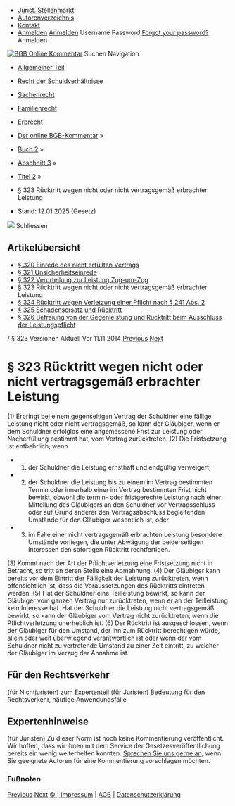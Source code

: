   * [Jurist. Stellenmarkt](https://bgb.kommentar.de/Buch-2/Abschnitt-3/Titel-2/</job-board> "Jurist. Stellenmarkt")
  * [Autorenverzeichnis](https://bgb.kommentar.de/Buch-2/Abschnitt-3/Titel-2/</Autorenverzeichnis> "Autorenverzeichnis")
  * [Kontakt](https://bgb.kommentar.de/Buch-2/Abschnitt-3/Titel-2/</Kontakt>)
  * [Anmelden](https://bgb.kommentar.de/Buch-2/Abschnitt-3/Titel-2/<#login> "show login form") [Anmelden](https://bgb.kommentar.de/Buch-2/Abschnitt-3/Titel-2/<#> "hide login form") Username Password
[Forgot your password?](https://bgb.kommentar.de/Buch-2/Abschnitt-3/Titel-2/</user/forgotpassword>) Anmelden 


[![BGB Online Kommentar](https://bgb.kommentar.de/extension/bgb/design/bgb/images/logo.png)](https://bgb.kommentar.de/Buch-2/Abschnitt-3/Titel-2/</> "BGB Online Kommentar")
Suchen
Navigation
  * [Allgemeiner Teil](https://bgb.kommentar.de/Buch-2/Abschnitt-3/Titel-2/</Buch-1>)
  * [Recht der Schuldverhältnisse](https://bgb.kommentar.de/Buch-2/Abschnitt-3/Titel-2/</Buch-2>)
  * [Sachenrecht](https://bgb.kommentar.de/Buch-2/Abschnitt-3/Titel-2/</Buch-3>)
  * [Familienrecht](https://bgb.kommentar.de/Buch-2/Abschnitt-3/Titel-2/</Buch-4>)
  * [Erbrecht](https://bgb.kommentar.de/Buch-2/Abschnitt-3/Titel-2/</Buch-5>)


  * [Der online BGB-Kommentar](https://bgb.kommentar.de/Buch-2/Abschnitt-3/Titel-2/</>) »
  * [Buch 2](https://bgb.kommentar.de/Buch-2/Abschnitt-3/Titel-2/</Buch-2>) »
  * [Abschnitt 3](https://bgb.kommentar.de/Buch-2/Abschnitt-3/Titel-2/</Buch-2/Abschnitt-3>) »
  * [Titel 2](https://bgb.kommentar.de/Buch-2/Abschnitt-3/Titel-2/</Buch-2/Abschnitt-3/Titel-2>) »
  * § 323 Rücktritt wegen nicht oder nicht vertragsgemäß erbrachter Leistung 
  * Stand: 12.01.2025 (Gesetz) 


![](https://vg01.met.vgwort.de/na/1c9909529ead4f509072c06d9081a7d5)
Schliessen 
## Artikelübersicht
  * [ § 320 Einrede des nicht erfüllten Vertrags ](https://bgb.kommentar.de/Buch-2/Abschnitt-3/Titel-2/</Buch-2/Abschnitt-3/Titel-2/Einrede-des-nicht-erfuellten-Vertrags>)
  * [ § 321 Unsicherheitseinrede ](https://bgb.kommentar.de/Buch-2/Abschnitt-3/Titel-2/</Buch-2/Abschnitt-3/Titel-2/Unsicherheitseinrede>)
  * [ § 322 Verurteilung zur Leistung Zug-um-Zug ](https://bgb.kommentar.de/Buch-2/Abschnitt-3/Titel-2/</Buch-2/Abschnitt-3/Titel-2/Verurteilung-zur-Leistung-Zug-um-Zug>)
  * § 323 Rücktritt wegen nicht oder nicht vertragsgemäß erbrachter Leistung 
  * [ § 324 Rücktritt wegen Verletzung einer Pflicht nach § 241 Abs. 2 ](https://bgb.kommentar.de/Buch-2/Abschnitt-3/Titel-2/</Buch-2/Abschnitt-3/Titel-2/Ruecktritt-wegen-Verletzung-einer-Pflicht-nach-241-Abs.-2>)
  * [ § 325 Schadensersatz und Rücktritt ](https://bgb.kommentar.de/Buch-2/Abschnitt-3/Titel-2/</Buch-2/Abschnitt-3/Titel-2/Schadensersatz-und-Ruecktritt>)
  * [ § 326 Befreiung von der Gegenleistung und Rücktritt beim Ausschluss der Leistungspflicht ](https://bgb.kommentar.de/Buch-2/Abschnitt-3/Titel-2/</Buch-2/Abschnitt-3/Titel-2/Befreiung-von-der-Gegenleistung-und-Ruecktritt-beim-Ausschluss-der-Leistungspflicht>)


/ § 323 
Versionen  Aktuell Vor 11.11.2014
[Previous](https://bgb.kommentar.de/Buch-2/Abschnitt-3/Titel-2/</Buch-2/Abschnitt-3/Titel-2/Verurteilung-zur-Leistung-Zug-um-Zug> "§ 322 Verurteilung zur Leistung Zug-um-Zug") [Next](https://bgb.kommentar.de/Buch-2/Abschnitt-3/Titel-2/</Buch-2/Abschnitt-3/Titel-2/Ruecktritt-wegen-Verletzung-einer-Pflicht-nach-241-Abs.-2> "§ 324 Rücktritt wegen Verletzung einer Pflicht nach § 241 Abs. 2")
# § 323 Rücktritt wegen nicht oder nicht vertragsgemäß erbrachter Leistung
(1) Erbringt bei einem gegenseitigen Vertrag der Schuldner eine fällige Leistung nicht oder nicht vertragsgemäß, so kann der Gläubiger, wenn er dem Schuldner erfolglos eine angemessene Frist zur Leistung oder Nacherfüllung bestimmt hat, vom Vertrag zurücktreten.
(2) Die Fristsetzung ist entbehrlich, wenn 
  * 1. der Schuldner die Leistung ernsthaft und endgültig verweigert,
  * 2. der Schuldner die Leistung bis zu einem im Vertrag bestimmten Termin oder innerhalb einer im Vertrag bestimmten Frist nicht bewirkt, obwohl die termin- oder fristgerechte Leistung nach einer Mitteilung des Gläubigers an den Schuldner vor Vertragsschluss oder auf Grund anderer den Vertragsabschluss begleitenden Umstände für den Gläubiger wesentlich ist, oder
  * 3. im Falle einer nicht vertragsgemäß erbrachten Leistung besondere Umstände vorliegen, die unter Abwägung der beiderseitigen Interessen den sofortigen Rücktritt rechtfertigen.


(3) Kommt nach der Art der Pflichtverletzung eine Fristsetzung nicht in Betracht, so tritt an deren Stelle eine Abmahnung.
(4) Der Gläubiger kann bereits vor dem Eintritt der Fälligkeit der Leistung zurücktreten, wenn offensichtlich ist, dass die Voraussetzungen des Rücktritts eintreten werden.
(5) Hat der Schuldner eine Teilleistung bewirkt, so kann der Gläubiger vom ganzen Vertrag nur zurücktreten, wenn er an der Teilleistung kein Interesse hat. Hat der Schuldner die Leistung nicht vertragsgemäß bewirkt, so kann der Gläubiger vom Vertrag nicht zurücktreten, wenn die Pflichtverletzung unerheblich ist.
(6) Der Rücktritt ist ausgeschlossen, wenn der Gläubiger für den Umstand, der ihn zum Rücktritt berechtigen würde, allein oder weit überwiegend verantwortlich ist oder wenn der vom Schuldner nicht zu vertretende Umstand zu einer Zeit eintritt, zu welcher der Gläubiger im Verzug der Annahme ist.
## Für den Rechtsverkehr 
(für Nichtjuristen)
[zum Expertenteil (für Juristen)](https://bgb.kommentar.de/Buch-2/Abschnitt-3/Titel-2/<#expertenhinweise>)
Bedeutung für den Rechtsverkehr, häufige Anwendungsfälle
## Expertenhinweise
(für Juristen)
Zu dieser Norm ist noch keine Kommentierung veröffentlicht. Wir hoffen, dass wir Ihnen mit dem Service der Gesetzesveröffentlichung bereits ein wenig weiterhelfen konnten. [Sprechen Sie uns gerne an](https://bgb.kommentar.de/Buch-2/Abschnitt-3/Titel-2/</Kontakt>), wenn Sie geeignete Autoren für eine Kommentierung vorschlagen möchten. 
### Fußnoten
[Previous](https://bgb.kommentar.de/Buch-2/Abschnitt-3/Titel-2/</Buch-2/Abschnitt-3/Titel-2/Verurteilung-zur-Leistung-Zug-um-Zug> "§ 322 Verurteilung zur Leistung Zug-um-Zug") [Next](https://bgb.kommentar.de/Buch-2/Abschnitt-3/Titel-2/</Buch-2/Abschnitt-3/Titel-2/Ruecktritt-wegen-Verletzung-einer-Pflicht-nach-241-Abs.-2> "§ 324 Rücktritt wegen Verletzung einer Pflicht nach § 241 Abs. 2")
[© | Impressum](https://bgb.kommentar.de/Buch-2/Abschnitt-3/Titel-2/</Kontakt>) | [AGB](https://bgb.kommentar.de/Buch-2/Abschnitt-3/Titel-2/</AGB>) | [Datenschutzerklärung](https://bgb.kommentar.de/Buch-2/Abschnitt-3/Titel-2/</Datenschutzerklaerung-fuer-Leser>)

